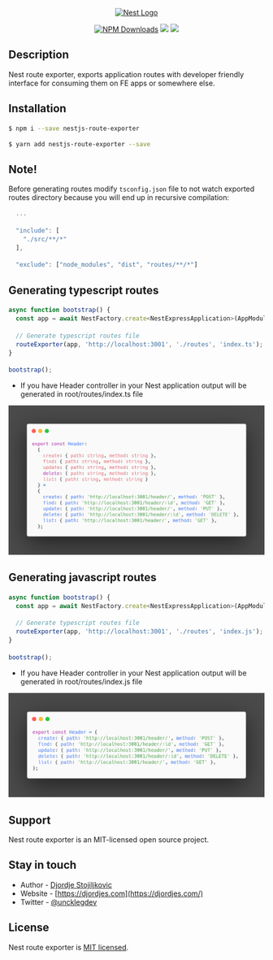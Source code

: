 <p align="center">
  <a href="http://nestjs.com/" target="blank"><img src="https://nestjs.com/img/logo_text.svg" width="320" alt="Nest Logo" /></a>
</p>

<p align="center"><p align="center">
<a href="https://www.npmjs.com/~nestjscore"><img src="https://img.shields.io/npm/dm/@nestjs/core.svg" alt="NPM Downloads" /></a>
  <a href="https://paypal.com/paypalme/ucnkleg"><img src="https://img.shields.io/badge/Donate-PayPal-dc3d53.svg"/></a>
  <a href="https://twitter.com/uncklegdev"><img src="https://img.shields.io/twitter/follow/nestframework.svg?style=social&label=Follow"></a>
</p>

## Description

Nest route exporter, exports application routes with developer friendly interface for consuming them on FE apps or somewhere else.

## Installation

```bash
$ npm i --save nestjs-route-exporter
```

```bash
$ yarn add nestjs-route-exporter --save
```

## Note!
Before generating routes modify ```tsconfig.json``` file to not watch exported routes directory because
you will end up in recursive compilation:
```javascript
  ...
  
  "include": [
    "./src/**/*"
  ],

  "exclude": ["node_modules", "dist", "routes/**/*"]
```

## Generating typescript routes
```javascript
async function bootstrap() {
  const app = await NestFactory.create<NestExpressApplication>(AppModule);
  
  // Generate typescript routes file
  routeExporter(app, 'http://localhost:3001', './routes', 'index.ts'); // Will generate index.ts in root/routes dir
}

bootstrap();
```

- If you have Header controller in your Nest application output will be generated in root/routes/index.ts file 

![Typescript](assets/typescript.png)

## Generating javascript routes
```javascript
async function bootstrap() {
  const app = await NestFactory.create<NestExpressApplication>(AppModule);
  
  // Generate typescript routes file
  routeExporter(app, 'http://localhost:3001', './routes', 'index.js'); // Will generate index.js in root/routes dir
}

bootstrap();
```

- If you have Header controller in your Nest application output will be generated in root/routes/index.js file 

![Javascript](assets/javascript.png)

## Support

Nest route exporter is an MIT-licensed open source project. 

## Stay in touch

- Author - [Djordje Stojiljkovic](https://twitter.com/uncklegdev)
- Website - [https://djordjes.com](https://djordjes.com/)
- Twitter - [@uncklegdev](https://twitter.com/uncklegdev)

## License

Nest route exporter is [MIT licensed](LICENSE).